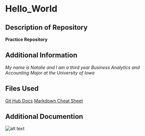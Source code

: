 # Hello_World
## Description of Repository
**Practice Repository**
## Additional Information
*My name is Natalie and I am a third year Business Analytics and Accounting Major at the University of Iowa*
## Files Used
[Git Hub Docs](https://docs.github.com/en/free-pro-team@latest/github/writing-on-github/basic-writing-and-formatting-syntax)
[Markdown Cheat Sheet](https://www.markdownguide.org/cheat-sheet/)
## Additional Documention
![alt text](https://www.physiology.org/images/default-source/grad-programs-catalog/university-of-iowa-website-banner.jpg?sfvrsn=c0a4df48_2)
